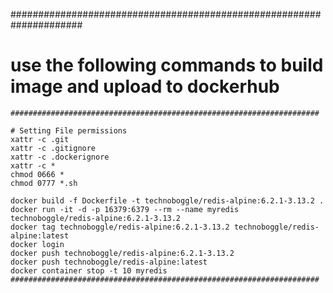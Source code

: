 #####################################################################
# use the following commands to build image and upload to dockerhub #
```
#####################################################################

# Setting File permissions
xattr -c .git
xattr -c .gitignore
xattr -c .dockerignore
xattr -c *
chmod 0666 *
chmod 0777 *.sh

docker build -f Dockerfile -t technoboggle/redis-alpine:6.2.1-3.13.2 .
docker run -it -d -p 16379:6379 --rm --name myredis technoboggle/redis-alpine:6.2.1-3.13.2
docker tag technoboggle/redis-alpine:6.2.1-3.13.2 technoboggle/redis-alpine:latest
docker login
docker push technoboggle/redis-alpine:6.2.1-3.13.2
docker push technoboggle/redis-alpine:latest
docker container stop -t 10 myredis
#####################################################################
```
